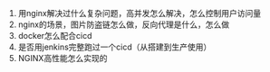 1. 用nginx解决过什么复杂问题，高并发怎么解决，怎么控制用户访问量
2. nginx的场景，图片防盗链怎么做，反向代理是什么，怎么做
3. docker怎么配合cicd
4. 是否用jenkins完整跑过一个cicd（从搭建到生产使用）
5. NGINX高性能怎么实现的
